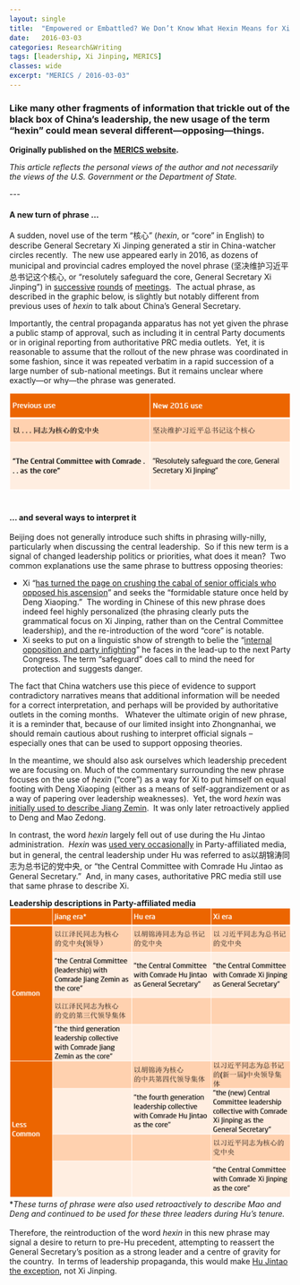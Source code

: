 ```yaml
---
layout: single
title:  "Empowered or Embattled? We Don’t Know What Hexin Means for Xi Jinping"
date:   2016-03-03
categories: Research&Writing
tags: [leadership, Xi Jinping, MERICS]
classes: wide
excerpt: "MERICS / 2016-03-03"
---
```

### Like many other fragments of information that trickle out of the black box of China’s leadership, the new usage of the term “hexin” could mean several different—opposing—things.


**Originally published on the [MERICS website](https://blog.merics.org/en/blog-post/2016/03/03/empowered-or-embattled-we-dont-know-what-hexin-means-for-xi-jinping/).**


*This article reflects the personal views of the author
 and not necessarily the views of the U.S. Government or the Department
of State.*
<br>



--- <br>


#### A new turn of phrase &hellip;

A sudden, novel use of the term “核心” (*hexin*,
 or “core” in English) to describe General Secretary Xi Jinping
generated a stir in China-watcher circles recently.  The new use
appeared early in 2016, as dozens of municipal and provincial cadres
employed the novel phrase (坚决维护习近平总书记这个核心, or “resolutely safeguard the
core, General Secretary Xi Jinping”) in [successive](http://news.xinhuanet.com/local/2016-02/01/c_1117954713.htm) [rounds](http://www.gz.xinhuanet.com/2016-02/04/c_1117987523.htm) of [meetings](http://news.ifeng.com/a/20160131/47307703_0.shtml).  The actual phrase, as described in the graphic below, is slightly but notably different from previous uses of *hexin* to talk about China’s General Secretary.


Importantly, the central propaganda apparatus has not yet given the
phrase a public stamp of approval, such as including it in central Party
 documents or in original reporting from authoritative PRC media
outlets.  Yet, it is reasonable to assume that the rollout of the new
phrase was coordinated in some fashion, since it was repeated verbatim
in a rapid succession of a large number of sub-national meetings. But
it remains unclear where exactly—or why—the phrase was generated. <br/>

![empowered1](/media/empowered1.png)
<br>
<br>


#### &hellip; and several ways to interpret it


Beijing does not generally introduce such shifts in phrasing
willy-nilly, particularly when discussing the central leadership.  So if
 this new term is a signal of changed leadership politics or priorities,
 what does it mean?  Two common explanations use the same phrase to
buttress opposing theories:
* Xi “[has turned the page on crushing the cabal of senior officials who opposed his ascension](http://www.nytimes.com/2016/02/05/world/asia/china-president-xi-jinping-core.html?_r=2)”
 and seeks the “formidable stature once held by Deng Xiaoping.”  The
wording in Chinese of this new phrase does indeed feel highly
personalized (the phrasing clearly puts the grammatical focus on Xi
Jinping, rather than on the Central Committee leadership), and the
re-introduction of the word “core” is notable.
* Xi seeks to put on a linguistic show of strength to belie the “[internal opposition and party infighting](http://www.bloomberg.com/news/articles/2016-02-02/push-to-elevate-xi-s-party-status-could-shape-china-s-leadership)”
 he faces in the lead-up to the next Party Congress. The term
“safeguard” does call to mind the need for protection and suggests
danger.




The fact that China watchers use this piece of
evidence to support contradictory narratives means that additional
information will be needed for a correct interpretation, and perhaps
will be provided by authoritative outlets in the coming months.  
Whatever the ultimate origin of new phrase, it is a reminder that,
because of our limited insight into Zhongnanhai, we should remain
cautious about rushing to interpret official signals – especially ones that can be used to support opposing theories.


In the meantime, we should also ask ourselves which leadership
precedent we are focusing on. Much of the commentary surrounding the new
 phrase focuses on the use of *hexin* (“core”) as a way for Xi to
put himself on equal footing with Deng Xiaoping (either as a means of
self-aggrandizement or as a way of papering over leadership
weaknesses).  Yet, the word *hexin* was [initially used to describe Jiang Zemin](http://chinainstitute.anu.edu.au/morrison/morrison61.pdf).  It was only later retroactively applied to Deng and Mao Zedong.


 In contrast, the word *hexin* largely fell out of use during the Hu Jintao administration.  *Hexin* was [used very occasionally](http://www.qstheory.cn/tbzt/sqjlz/zgtsshzywh/zyllwz/201201/t20120112_134586.htm) in
 Party-affiliated media, but in general, the central leadership under Hu
 was referred to as以胡锦涛同志为总书记的党中央, or “the Central Committee with
Comrade Hu Jintao as General Secretary.”  And, in many cases,
authoritative PRC media still use that same phrase to describe Xi.


**Leadership descriptions in Party-affiliated media**
![empowered2](/media/empowered2.png)<br/>
\**These turns of phrase were also used retroactively to describe Mao and
Deng and continued to be used for these three leaders during Hu&rsquo;s
tenure.*
<br/>
<br/>
Therefore, the reintroduction of the word *hexin* in
 this new phrase may signal a desire to return to pre-Hu precedent,
attempting to reassert the General Secretary’s position as a strong
leader and a centre of gravity for the country.  In terms of leadership
propaganda, this would make [Hu Jintao the exception](http://cpc.people.com.cn/GB/64093/95111/95113/10024144.html), not Xi Jinping.

